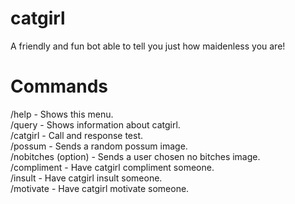 # catgirl
A friendly and fun bot able to tell you just how maidenless you are!

# Commands
/help - Shows this menu. <br />
/query - Shows information about catgirl. <br />
/catgirl - Call and response test. <br />
/possum - Sends a random possum image. <br />
/nobitches (option) - Sends a user chosen no bitches image. <br />
/compliment - Have catgirl compliment someone. <br />
/insult - Have catgirl insult someone. <br />
/motivate - Have catgirl motivate someone. <br />
